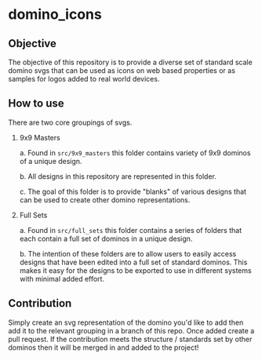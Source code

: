 # domino_icons

## Objective
The objective of this repository is to provide a diverse set of standard scale domino svgs that can be used as icons on web based properties or as samples for logos added to real world devices.

## How to use
There are two core groupings of svgs. 
1. 9x9 Masters

   a. Found in `src/9x9_masters` this folder contains variety of 9x9 dominos of a unique design.

   b. All designs in this repository are represented in this folder.

   c. The goal of this folder is to provide "blanks" of various designs that can be used to create other domino representations.

3. Full Sets

   a. Found in `src/full_sets` this folder contains a series of folders that each contain a full set of dominos in a unique design.

   b. The intention of these folders are to allow users to easily access designs that have been edited into a full set of standard dominos. This makes it easy for the designs to be exported to use in different systems with minimal added effort.

## Contribution
Simply create an svg representation of the domino you'd like to add then add it to the relevant grouping in a branch of this repo. Once added create a pull request. If the contribution meets the structure / standards set by other dominos then it will be merged in and added to the project!
